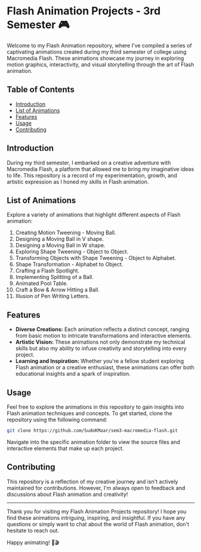 # Flash Animation Projects - 3rd Semester 🎮

Welcome to my Flash Animation repository, where I've compiled a series of captivating animations created during my third semester of college using Macromedia Flash. These animations showcase my journey in exploring motion graphics, interactivity, and visual storytelling through the art of Flash animation.

## Table of Contents

- [Introduction](#introduction)
- [List of Animations](#list-of-animations)
- [Features](#features)
- [Usage](#usage)
- [Contributing](#contributing)

## Introduction

During my third semester, I embarked on a creative adventure with Macromedia Flash, a platform that allowed me to bring my imaginative ideas to life. This repository is a record of my experimentation, growth, and artistic expression as I honed my skills in Flash animation.

## List of Animations

Explore a variety of animations that highlight different aspects of Flash animation:

1. Creating Motion Tweening - Moving Ball.
2. Designing a Moving Ball in V shape.
3. Designing a Moving Ball in W shape.
4. Exploring Shape Tweening - Object to Object.
5. Transforming Objects with Shape Tweening - Object to Alphabet.
6. Shape Transformation - Alphabet to Object.
7. Crafting a Flash Spotlight.
8. Implementing Splitting of a Ball.
9. Animated Pool Table.
10. Craft a Bow & Arrow Hitting a Ball.
11. Illusion of Pen Writing Letters.

## Features

- **Diverse Creations:** Each animation reflects a distinct concept, ranging from basic motion to intricate transformations and interactive elements.
- **Artistic Vision:** These animations not only demonstrate my technical skills but also my ability to infuse creativity and storytelling into every project.
- **Learning and Inspiration:** Whether you're a fellow student exploring Flash animation or a creative enthusiast, these animations can offer both educational insights and a spark of inspiration.

## Usage

Feel free to explore the animations in this repository to gain insights into Flash animation techniques and concepts. To get started, clone the repository using the following command:

```bash
git clone https://github.com/SudoKMaar/sem3-macromedia-flash.git
```

Navigate into the specific animation folder to view the source files and interactive elements that make up each project.

## Contributing

This repository is a reflection of my creative journey and isn't actively maintained for contributions. However, I'm always open to feedback and discussions about Flash animation and creativity!

---

Thank you for visiting my Flash Animation Projects repository! I hope you find these animations intriguing, inspiring, and insightful. If you have any questions or simply want to chat about the world of Flash animation, don't hesitate to reach out.

Happy animating! 🎨🎬
